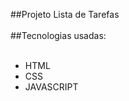 ##Projeto Lista de Tarefas
<br>
<br>
##Tecnologias usadas:
<br>
<br>

<ul>
    <li>HTML</li>
    <li>CSS</li>
    <li>JAVASCRIPT</li>

</ul>

